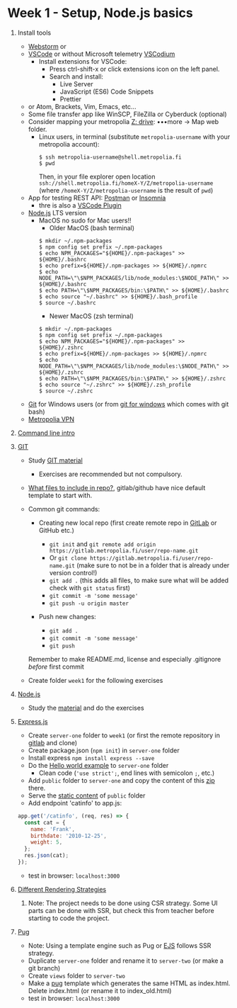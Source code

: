 # Week 1 - Setup, Node.js basics
1. Install tools
    * [Webstorm](https://www.jetbrains.com/student/) or
    * [VSCode](https://code.visualstudio.com/) or without Microsoft telemetry [VSCodium](https://vscodium.com/)
       * Install extensions for VSCode:
          * Press ctrl-shift-x or click extensions icon on the left panel.
          * Search and install:
             * Live Server
             * JavaScript (ES6) Code Snippets
             * Prettier
    * or Atom, Brackets, Vim, Emacs, etc...
    * Some file transfer app like WinSCP, FileZilla or Cyberduck (optional)
    * Consider mapping your metropolia [Z: drive](https://webdisk.metropolia.fi/): &bull;&bull;&bull;more &rarr; Map web folder.
       * Linux users, in terminal (substitute `metropolia-username` with your metropolia account):
         ```console
         $ ssh metropolia-username@shell.metropolia.fi
         $ pwd
         ```
         Then, in your file explorer open location `ssh://shell.metropolia.fi/homeX-Y/Z/metropolia-username` (where `/homeX-Y/Z/metropolia-username` is the result of `pwd`)
    * App for testing REST API: [Postman](https://www.postman.com/downloads/) or [Insomnia](https://insomnia.rest/download)
      * thre is also a [VSCode Plugin](https://blog.bitsrc.io/vs-codes-rest-client-plugin-is-all-you-need-to-make-api-calls-e9e95fcfd85a)
    * [Node.js](https://nodejs.org/en/) LTS version
       * MacOS no sudo for Mac users!!
         * Older MacOS (bash terminal)
         ```console
         $ mkdir ~/.npm-packages
         $ npm config set prefix ~/.npm-packages
         $ echo NPM_PACKAGES="${HOME}/.npm-packages" >> ${HOME}/.bashrc
         $ echo prefix=${HOME}/.npm-packages >> ${HOME}/.npmrc
         $ echo NODE_PATH=\"\$NPM_PACKAGES/lib/node_modules:\$NODE_PATH\" >> ${HOME}/.bashrc
         $ echo PATH=\"\$NPM_PACKAGES/bin:\$PATH\" >> ${HOME}/.bashrc
         $ echo source "~/.bashrc" >> ${HOME}/.bash_profile
         $ source ~/.bashrc
         ```
         * Newer MacOS (zsh terminal)
         ```console
         $ mkdir ~/.npm-packages
         $ npm config set prefix ~/.npm-packages
         $ echo NPM_PACKAGES="${HOME}/.npm-packages" >> ${HOME}/.zshrc
         $ echo prefix=${HOME}/.npm-packages >> ${HOME}/.npmrc
         $ echo NODE_PATH=\"\$NPM_PACKAGES/lib/node_modules:\$NODE_PATH\" >> ${HOME}/.zshrc
         $ echo PATH=\"\$NPM_PACKAGES/bin:\$PATH\" >> ${HOME}/.zshrc
         $ echo source "~/.zshrc" >> ${HOME}/.zsh_profile
         $ source ~/.zshrc
         ```
    * [Git](https://git-scm.com/downloads) for Windows users (or from [git for windows](https://gitforwindows.org/) which comes with git bash)
    * [Metropolia VPN](https://wiki.metropolia.fi/display/itservices/VPN+Remote+Connections)

2. [Command line intro](https://guide.freecodecamp.org/linux/the-command-prompt/)
3. [GIT](https://git-scm.com/about)
   * Study [GIT material](https://github.com/mattpe/git-intro/blob/master/git-basics.md)
     * Exercises are recommended but not compulsory.
   * [What files to include in repo?](git.md), gitlab/github have nice default template to start with.
   * Common git commands:
      * Creating new local repo (first create remote repo in [GitLab](https://gitlab.metropolia.fi/) or GitHub etc.)
          * `git init` and `git remote add origin https://gitlab.metropolia.fi/user/repo-name.git`
          * Or `git clone https://gitlab.metropolia.fi/user/repo-name.git` (make sure to not be in a folder that is already under version control!)
          * `git add .` (this adds all files, to make sure what will be added check with `git status` first)
          * `git commit -m 'some message'`
          * `git push -u origin master`

      * Push new changes:
         * `git add .`
         * `git commit -m 'some message'`
         * `git push`

      Remember to make README.md, license and especially .gitignore _before_ first commit
   * Create folder `week1` for the following exercises

4. [Node.js](https://nodejs.org/en/)
   * Study the [material](node.md) and do the exercises

5. [Express.js](https://expressjs.com/)
   * Create `server-one` folder to `week1` (or first the remote repository in [gitlab](https://gitlab.metropolia.fi) and clone)
   * Create package.json (`npm init`) in `server-one` folder
   * Install express `npm install express --save`
   * Do the [Hello world example](https://expressjs.com/en/starter/hello-world.html) to `server-one` folder
     * Clean code (`'use strict';`, end lines with semicolon `;`, etc.)
   * Add `public` folder to `server-one` and copy the content of this [zip](public.zip) there.
   * Serve the [static content](https://expressjs.com/en/starter/static-files.html) of `public` folder
   * Add endpoint 'catinfo' to app.js:
   ```javascript
   app.get('/catinfo', (req, res) => {
     const cat = {
       name: 'Frank',
       birthdate: '2010-12-25',
       weight: 5,
     };
     res.json(cat);
   });
   ```
   * test in browser: `localhost:3000`

6. [Different Rendering Strategies](https://blog.alexandrudanpop.dev/posts/fe-jargon-you-should-know-ssg-ssr-csr-vdom-22b0/)
   1. Note: The project needs to be done using CSR strategy. Some UI parts can be done with SSR, but check this from teacher before starting to code the project.
7. [Pug](https://expressjs.com/en/guide/using-template-engines.html)
   * Note: Using a template engine such as Pug or [EJS](https://ejs.co/) follows SSR strategy.
   * Duplicate `server-one` folder and rename it to `server-two` (or make a git branch)
   * Create `views` folder to `server-two`
   * Make a [pug](https://pugjs.org/api/getting-started.html) template which generates the same HTML as index.html. Delete index.html (or rename it to index_old.html)
   * test in browser: `localhost:3000`
